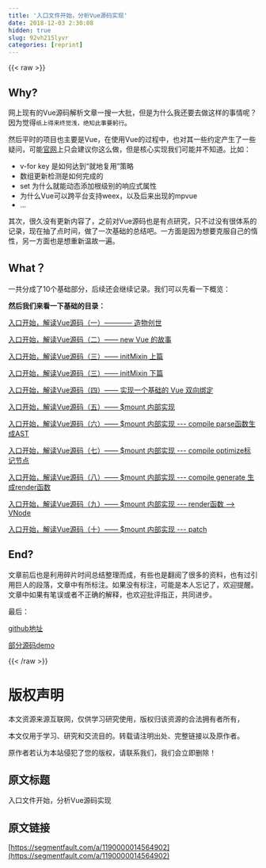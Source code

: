 ```yaml
---
title: '入口文件开始，分析Vue源码实现' 
date: 2018-12-03 2:30:08
hidden: true
slug: 92vh215lyvr
categories: [reprint]
---
```


{{< raw >}}

                    
<h2>Why?</h2>
<p>网上现有的Vue源码解析文章一搜一大批，但是为什么我还要去做这样的事情呢？因为觉得<code>纸上得来终觉浅，绝知此事要躬行</code>。</p>
<p>然后平时的项目也主要是Vue，在使用Vue的过程中，也对其一些约定产生了一些疑问，可能<a href="https://cn.vuejs.org/" rel="nofollow noreferrer">官网</a>上只会建议你这么做，但是核心实现我们可能并不知道。比如：</p>
<ul>
<li>v-for key 是如何达到“就地复用”策略</li>
<li>数组更新检测是如何完成的</li>
<li>set 为什么就能动态添加根级别的响应式属性</li>
<li>为什么Vue可以跨平台支持weex，以及后来出现的mpvue</li>
<li>...</li>
</ul>
<p>其次，很久没有更新内容了，之前对Vue源码也是有点研究，只不过没有很体系的记录，现在抽了点时间，做了一次基础的总结吧。一方面是因为想要克服自己的惰性，另一方面也是想重新温故一遍。</p>
<h2>What？</h2>
<p>一共分成了10个基础部分，后续还会继续记录。我们可以先看一下概览：<br><span class="img-wrap"><img data-src="/img/remote/1460000014564913?w=1079&amp;h=544" src="https://static.alili.tech/img/remote/1460000014564913?w=1079&amp;h=544" alt="" title=""></span></p>
<p><strong>然后我们来看一下基础的目录：</strong></p>
<p><a href="https://github.com/monkeyWangs/blogs/blob/master/src/Vue/1.md" rel="nofollow noreferrer">入口开始，解读Vue源码（一）———— 造物创世</a></p>
<p><a href="https://github.com/monkeyWangs/blogs/blob/master/src/Vue/2.md" rel="nofollow noreferrer">入口开始，解读Vue源码（二）—— new Vue 的故事</a></p>
<p><a href="https://github.com/monkeyWangs/blogs/blob/master/src/Vue/3.md" rel="nofollow noreferrer">入口开始，解读Vue源码（三）—— initMixin 上篇</a></p>
<p><a href="https://github.com/monkeyWangs/blogs/blob/master/src/Vue/4.md" rel="nofollow noreferrer">入口开始，解读Vue源码（三）—— initMixin 下篇</a></p>
<p><a href="https://github.com/monkeyWangs/blogs/blob/master/src/Vue/5.md" rel="nofollow noreferrer">入口开始，解读Vue源码（四）—— 实现一个基础的 Vue 双向绑定</a></p>
<p><a href="https://github.com/monkeyWangs/blogs/blob/master/src/Vue/6.md" rel="nofollow noreferrer">入口开始，解读Vue源码（五）—— $mount 内部实现</a></p>
<p><a href="https://github.com/monkeyWangs/blogs/blob/master/src/Vue/7.md" rel="nofollow noreferrer">入口开始，解读Vue源码（六）—— $mount 内部实现 --- compile parse函数生成AST</a></p>
<p><a href="https://github.com/monkeyWangs/blogs/blob/master/src/Vue/8.md" rel="nofollow noreferrer">入口开始，解读Vue源码（七）—— $mount 内部实现 --- compile optimize标记节点</a></p>
<p><a href="https://github.com/monkeyWangs/blogs/blob/master/src/Vue/9.md" rel="nofollow noreferrer">入口开始，解读Vue源码（八）—— $mount 内部实现 --- compile generate 生成render函数</a></p>
<p><a href="https://github.com/monkeyWangs/blogs/blob/master/src/Vue/10.md" rel="nofollow noreferrer">入口开始，解读Vue源码（九）—— $mount 内部实现 --- render函数 --&gt; VNode</a></p>
<p><a href="https://github.com/monkeyWangs/blogs/blob/master/src/Vue/11.md" rel="nofollow noreferrer">入口开始，解读Vue源码（十）—— $mount 内部实现 --- patch</a></p>
<h2>End?</h2>
<p>文章前后也是利用碎片时间总结整理而成，有些也是翻阅了很多的资料，也有过引用巨人的段落，文章中有所标注。如果没有标注，可能是本人忘记了，欢迎提醒。文章中如果有笔误或者不正确的解释，也欢迎批评指正，共同进步。</p>
<p>最后：</p>
<p><a href="https://github.com/monkeyWangs/blogs" rel="nofollow noreferrer">github地址</a></p>
<p><a href="https://github.com/monkeyWangs/wue" rel="nofollow noreferrer">部分源码demo</a></p>

                
{{< /raw >}}

# 版权声明
本文资源来源互联网，仅供学习研究使用，版权归该资源的合法拥有者所有，

本文仅用于学习、研究和交流目的。转载请注明出处、完整链接以及原作者。

原作者若认为本站侵犯了您的版权，请联系我们，我们会立即删除！

## 原文标题
入口文件开始，分析Vue源码实现

## 原文链接
[https://segmentfault.com/a/1190000014564902](https://segmentfault.com/a/1190000014564902)

